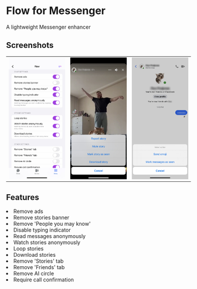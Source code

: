 # Flow for Messenger
A lightweight Messenger enhancer

## Screenshots
<table>
   <tr>
      <td><img src="Sileo/screenshot1.jpg" alt="Screenshot 1" /></td>
      <td><img src="Sileo/screenshot2.jpg" alt="Screenshot 2" /></td>
      <td><img src="Sileo/screenshot3.jpg" alt="Screenshot 3" /></td>
   </tr>
</table>

## Features
<li>Remove ads</li>
<li>Remove stories banner</li>
<li>Remove 'People you may know'</li>
<li>Disable typing indicator</li>
<li>Read messages anonymously</li>
<li>Watch stories anonymously</li>
<li>Loop stories</li>
<li>Download stories</li>
<li>Remove 'Stories' tab</li>
<li>Remove 'Friends' tab</li>
<li>Remove AI circle</li>
<li>Require call confirmation</li>
<br>